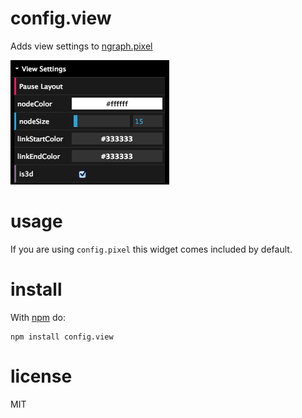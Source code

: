 # config.view

Adds view settings to [ngraph.pixel](https://github.com/anvaka/ngraph.pixel)

![View configuration UI](https://raw.githubusercontent.com/anvaka/config.view/master/demo.png)

# usage
If you are using `config.pixel` this widget comes included by default.

# install

With [npm](https://npmjs.org) do:

```
npm install config.view
```

# license

MIT
